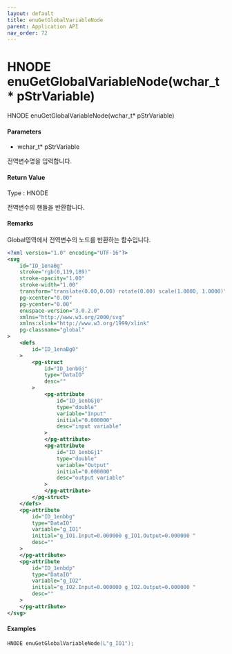 ```yaml
---
layout: default
title: enuGetGlobalVariableNode
parent: Application API
nav_order: 72
---
```

# HNODE enuGetGlobalVariableNode\(wchar\_t\* pStrVariable\)

HNODE enuGetGlobalVariableNode\(wchar\_t\* pStrVariable\)

#### Parameters

* wchar\_t\* pStrVariable

전역변수명을 입력합니다.

#### Return Value

Type : HNODE

전역변수의 핸들을 반환합니다.

#### Remarks

Global영역에서 전역변수의 노드를 반환하는 함수입니다.

```xml
<?xml version="1.0" encoding="UTF-16"?>
<svg
	id="ID_1enaBg"
	stroke="rgb(0,119,189)"
	stroke-opacity="1.00"
	stroke-width="1.00"
	transform="translate(0.00,0.00) rotate(0.00) scale(1.0000, 1.0000)"
	pg-xcenter="0.00"
	pg-ycenter="0.00"
	enuspace-version="3.0.2.0"
	xmlns="http://www.w3.org/2000/svg"
	xmlns:xlink="http://www.w3.org/1999/xlink"
	pg-classname="global"
>
	<defs
		id="ID_1enaBg0"
	>
		<pg-struct
			id="ID_1enbGj"
			type="DataIO"
			desc=""
		>
			<pg-attribute
				id="ID_1enbGj0"
				type="double"
				variable="Input"
				initial="0.000000"
				desc="input variable"
			>
			</pg-attribute>
			<pg-attribute
				id="ID_1enbGj1"
				type="double"
				variable="Output"
				initial="0.000000"
				desc="output variable"
			>
			</pg-attribute>
		</pg-struct>
	</defs>
	<pg-attribute
		id="ID_1enbbg"
		type="DataIO"
		variable="g_IO1"
		initial="g_IO1.Input=0.000000 g_IO1.Output=0.000000 "
		desc=""
	>
	</pg-attribute>
	<pg-attribute
		id="ID_1enbdp"
		type="DataIO"
		variable="g_IO2"
		initial="g_IO2.Input=0.000000 g_IO2.Output=0.000000 "
		desc=""
	>
	</pg-attribute>
</svg>
```

#### Examples

```cpp
HNODE enuGetGlobalVariableNode(L"g_IO1");
```



